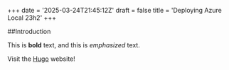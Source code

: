 +++
date = '2025-03-24T21:45:12Z'
draft = false
title = 'Deploying Azure Local 23h2'
+++

##Introduction

This is **bold** text, and this is *emphasized* text.

Visit the [Hugo](https://gohugo.io) website!